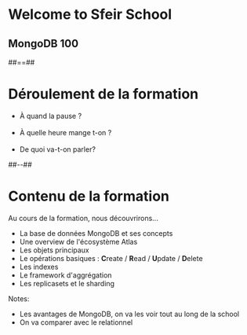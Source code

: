 <!-- .slide: class="first-slide" sfeir-level="1" sfeir-techno="mongoDB" -->
# **Welcome to Sfeir School**
## **MongoDB 100**

##==##

# Déroulement de la formation

* À quand la pause ?<br/><br/>
* À quelle heure mange t-on ?<br/><br/>
* De quoi va-t-on parler?
<!-- .element: class="list-fragment" -->

##--##
<!-- .slide -->
# Contenu de la formation

Au cours de la formation, nous découvrirons...

* La base de données MongoDB et ses concepts
* Une overview de l'écosystème Atlas
* Les objets principaux
* Le opérations basiques : **C**reate / **R**ead / **U**pdate / **D**elete
* Les indexes
* Le framework d'aggrégation
* Les replicasets et le sharding
<!-- .element: class="list-fragment" -->

Notes:
- Les avantages de MongoDB, on va les voir tout au long de la school
- On va comparer avec le relationnel